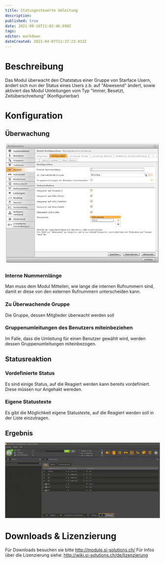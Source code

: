 ```yaml
---
title: Statusgesteuerte Umleitung
description: 
published: true
date: 2021-08-16T11:02:46.690Z
tags: 
editor: markdown
dateCreated: 2021-04-07T11:37:23.912Z
---
```


# Beschreibung
Das Modul überwacht den Chatstatus einer Gruppe von Starface Usern, ändert sich nun der Status eines Users z.b. auf "Abwesend" ändert, sowie aktiviert das Modul Umleitungen vom Typ "Immer, Besetzt, Zeitüberschreitung" (Konfigurierbar) 
# Konfiguration
## Überwachung
![stateredirect](/uploads/stateredirect/stateredirect-1.png "stateredirect-1")
### Interne Nummernlänge
Man muss dem Modul Mitteilen, wie lange die internen Rufnummern sind, damit er diese von den externen Rufnummern unterscheiden kann.

### Zu Überwachende Gruppe
Die Gruppe, dessen Mitglieder überwacht werden soll

### Gruppenumleitungen des Benutzers miteinbeziehen 	
Im Falle, dass die Umleitung für einen Benutzer gewählt wird, werden dessen Gruppenumleitungen miteinbezogen.

## Statusreaktion
### Vordefinierte Status
Es sind einige Status, auf die Reagiert werden kann bereits vordefiniert. Diese müssen nur Angehakt wereden.

### Eigene Statustexte
Es gibt die Möglichkeit eigene Statustexte, auf die Reagiert werden soll in der Liste einzutragen.

## Ergebnis
![stateredirect](/uploads/stateredirect/stateredirect-2.gif "stateredirect-2")
# Downloads & Lizenzierung
Für Downloads besuchen sie bitte http://module.si-solutions.ch/
Für Infos über die Lizenzierung siehe: http://wiki.si-solutions.ch/de/lizenzierung